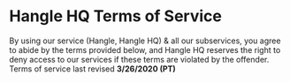 # Hangle HQ Terms of Service
By using our service (Hangle, Hangle HQ) & all our subservices, you agree to abide by the terms provided below, and Hangle HQ reserves the right to deny access to our services if these terms are violated by the offender.
Terms of service last revised **3/26/2020 (PT)** 
